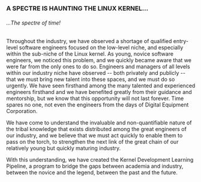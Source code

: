 ### A SPECTRE IS HAUNTING THE LINUX KERNEL...

###### ...The spectre of time!

Throughout the industry, we have observed a shortage of qualified entry-level software engineers focused on the low-level niche, and especially within the sub-niche of the Linux kernel. As young, novice software engineers, we noticed this problem, and we quickly became aware that we were far from the only ones to do so. Engineers and managers of all levels within our industry niche have observed -- both privately and publicly -- that we must bring new talent into these spaces, and we must do so urgently. We have seen firsthand among the many talented and experienced engineers firsthand and we have benefited greatly from their guidance and mentorship, but we know that this opportunity will not last forever. Time spares no one, not even the engineers from the days of Digital Equipment Corporation.

We have come to understand the invaluable and non-quantifiable nature of the tribal knowledge that exists distributed among the great engineers of our industry, and we believe that we must act quickly to enable them to pass on the torch, to strengthen the next link of the great chain of our relatively young but quickly maturing industry.

With this understanding, we have created the Kernel Development Learning Pipeline, a program to bridge the gaps between academia and industry, between the novice and the legend, between the past and the future.


